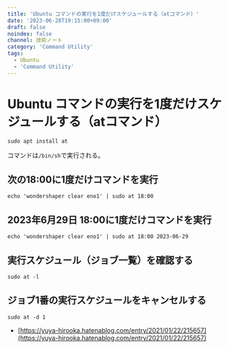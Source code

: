 ```yaml
---
title: 'Ubuntu コマンドの実行を1度だけスケジュールする（atコマンド）'
date: '2023-06-28T19:15:00+09:00'
draft: false
noindex: false
channel: 技術ノート
category: 'Command Utility'
tags:
  - Ubuntu
  - 'Command Utility'
---
```

# Ubuntu コマンドの実行を1度だけスケジュールする（atコマンド）

```shell
sudo apt install at
```

コマンドは`/bin/sh`で実行される。

## 次の18:00に1度だけコマンドを実行

```shell
echo 'wondershaper clear eno1' | sudo at 18:00
```

## 2023年6月29日 18:00に1度だけコマンドを実行

```shell
echo 'wondershaper clear eno1' | sudo at 18:00 2023-06-29
```

## 実行スケジュール（ジョブ一覧）を確認する

```shell
sudo at -l
```

## ジョブ1番の実行スケジュールをキャンセルする

```shell
sudo at -d 1
```

- [https://yuya-hirooka.hatenablog.com/entry/2021/01/22/215657](https://yuya-hirooka.hatenablog.com/entry/2021/01/22/215657)
